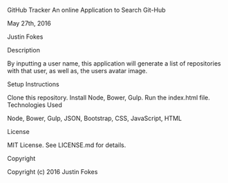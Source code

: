 GitHub Tracker
An online Application to Search Git-Hub

May 27th, 2016

Justin Fokes

Description

By inputting a user name, this application will generate a list of repositories with that user, as well as, the users avatar image. 

Setup Instructions

Clone this repository.
Install Node, Bower, Gulp.
Run the index.html file.
Technologies Used

Node, Bower, Gulp, JSON, Bootstrap, CSS, JavaScript, HTML

License

MIT License. See LICENSE.md for details.

Copyright

Copyright (c) 2016 Justin Fokes